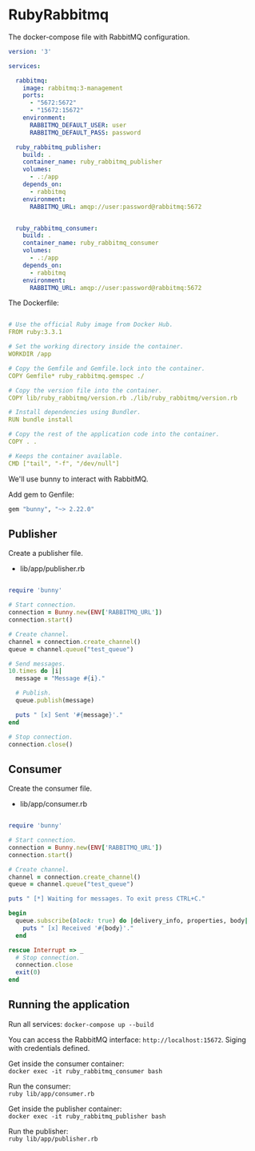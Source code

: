 # RubyRabbitmq

The docker-compose file with RabbitMQ configuration.
```yaml
version: '3'

services:

  rabbitmq:
    image: rabbitmq:3-management
    ports:
      - "5672:5672"
      - "15672:15672"
    environment:
      RABBITMQ_DEFAULT_USER: user
      RABBITMQ_DEFAULT_PASS: password

  ruby_rabbitmq_publisher:
    build: .
    container_name: ruby_rabbitmq_publisher
    volumes:
      - .:/app
    depends_on:
      - rabbitmq
    environment:
      RABBITMQ_URL: amqp://user:password@rabbitmq:5672


  ruby_rabbitmq_consumer:
    build: .
    container_name: ruby_rabbitmq_consumer
    volumes:
      - .:/app
    depends_on:
      - rabbitmq
    environment:
      RABBITMQ_URL: amqp://user:password@rabbitmq:5672

```

The Dockerfile:
```yaml

# Use the official Ruby image from Docker Hub.
FROM ruby:3.3.1

# Set the working directory inside the container.
WORKDIR /app

# Copy the Gemfile and Gemfile.lock into the container.
COPY Gemfile* ruby_rabbitmq.gemspec ./

# Copy the version file into the container.
COPY lib/ruby_rabbitmq/version.rb ./lib/ruby_rabbitmq/version.rb

# Install dependencies using Bundler.
RUN bundle install

# Copy the rest of the application code into the container.
COPY . .

# Keeps the container available.
CMD ["tail", "-f", "/dev/null"]
```

We'll use bunny to interact with RabbitMQ.

Add gem to Genfile:
```rb
gem "bunny", "~> 2.22.0"
```

## Publisher

Create a publisher file.
- lib/app/publisher.rb
```rb

require 'bunny'

# Start connection.
connection = Bunny.new(ENV['RABBITMQ_URL'])
connection.start()

# Create channel.
channel = connection.create_channel()
queue = channel.queue("test_queue")

# Send messages.
10.times do |i|
  message = "Message #{i}."

  # Publish.
  queue.publish(message)

  puts " [x] Sent '#{message}'."
end

# Stop connection.
connection.close()
```

## Consumer

Create the consumer file.
- lib/app/consumer.rb
```rb

require 'bunny'

# Start connection.
connection = Bunny.new(ENV['RABBITMQ_URL'])
connection.start()

# Create channel.
channel = connection.create_channel()
queue = channel.queue("test_queue")

puts " [*] Waiting for messages. To exit press CTRL+C."

begin
  queue.subscribe(block: true) do |delivery_info, properties, body|
    puts " [x] Received '#{body}'."
  end

rescue Interrupt => _
  # Stop connection.
  connection.close
  exit(0)
end
```

## Running the application

Run all services:
`docker-compose up --build`

You can access the RabbitMQ interface: `http://localhost:15672`.
Siging with credentials defined.

Get inside the consumer container:  
`docker exec -it ruby_rabbitmq_consumer bash`

Run the consumer:  
`ruby lib/app/consumer.rb`

Get inside the publisher container:  
`docker exec -it ruby_rabbitmq_publisher bash`

Run the publisher:  
`ruby lib/app/publisher.rb`